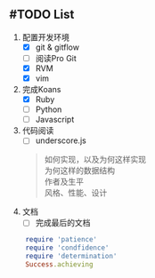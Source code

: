 #TODO List
----------

1. 配置开发环境
	- [X] git & gitflow  
	- [ ] 阅读Pro Git
	- [x] RVM
	- [x] vim
2. 完成Koans
	- [x] Ruby
	- [ ] Python
	- [ ] Javascript
3. 代码阅读
	- [ ] underscore.js
	
	> 如何实现，以及为何这样实现  
	> 为何这样的数据结构  
	> 作者及生平  
	> 风格、性能、设计  
4. 文档
	- [ ] 完成最后的文档

```ruby
	require 'patience'
	require 'condfidence'
	require 'determination'
	Success.achieving
```
